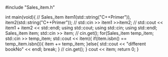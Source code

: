 #include "Sales_item.h"

int main(void){
    // Sales_item item1(std::string("C++Primer")), item2(std::string("C++Primer"));
    // std::cin >> item1 >>item2;
    // std::cout << item1 + item2 << std::endl;
    using std::cout;
    using std::cin;
    using std::endl;
    Sales_item item;
    std::cin >> item;
    // cin.get();
    for(Sales_item temp_item; std::cin >> temp_item; std::cout << item){
        if(item.isbn() == temp_item.isbn()){
            item += temp_item;
        }else{
            std::cout << "different bookNo" << endl;
            break;
        }
        // cin.get();
    }
    cout << item;
    return 0;
}
